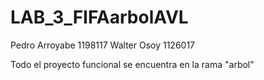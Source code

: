 # LAB_3_FIFAarbolAVL
Pedro Arroyabe 1198117
Walter Osoy 1126017

Todo el proyecto funcional se encuentra en la rama "arbol"